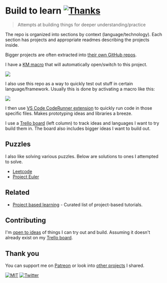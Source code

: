# Build to learn [![Thanks](http://bit.ly/saythankss)](https://patreon.com/nikitavoloboev)

> Attempts at building things for deeper understanding/practice

The repo is organized into sections by context (language/technology). Each section has projects and appropriate readmes describing the projects inside.

Bigger projects are often extracted into [their own GitHub repos](https://wiki.nikitavoloboev.xyz/sharing/my-github).

I have a [KM macro](https://wiki.nikitavoloboev.xyz/macos/macos-apps/keyboard-maestro/km-macros) that will automatically open/switch to this project.

![](https://i.imgur.com/R5EBmX3.png)

I also use this repo as a way to quickly test out stuff in certain language/framework. Usually this is done by activating a macro like this:

![](https://i.imgur.com/Ql9fn6L.png)

I then use [VS Code CodeRunner extension](https://github.com/formulahendry/vscode-code-runner) to quickly run code in those specific files. Makes prototyping ideas and libraries a breeze.

I use a [Trello board](https://trello.com/b/alB1ryRP) (left column) to track ideas and languages I want to try build them in. The board also includes bigger ideas I want to build out.

## Puzzles

I also like solving various puzzles. Below are solutions to ones I attempted to solve.

- [Leetcode](https://github.com/nikitavoloboev/leetcode)
- [Project Euler](https://github.com/nikitavoloboev/euler)

## Related

- [Project based learning](https://github.com/tuvtran/project-based-learning#readme) - Curated list of project-based tutorials.

## Contributing

I'm [open to ideas](../../issues/new) of things I can try out and build. Assuming it doesn't already exist on my [Trello board](https://trello.com/b/alB1ryRP).

## Thank you

You can support me on [Patreon](https://www.patreon.com/nikitavoloboev) or look into [other projects](https://nikitavoloboev.xyz/projects) I shared.

[![MIT](https://bit.ly/mitbadge)](LICENSE) [![Twitter](https://bit.ly/nikitweet)](https://twitter.com/nikitavoloboev)
